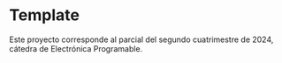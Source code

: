 # Template

Este proyecto corresponde al parcial del segundo cuatrimestre de 2024, cátedra de Electrónica Programable.